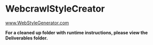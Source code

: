 # WebcrawlStyleCreator

www.WebStyleGenerator.com

<b>For a cleaned up folder with runtime instructions, please view the Deliverables folder.</b>


